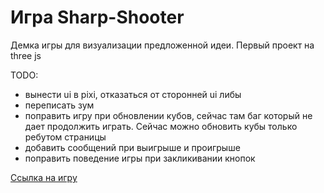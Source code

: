 # Игра Sharp-Shooter

Демка игры для визуализации предложенной идеи. Первый проект на three js

TODO:
* вынести ui в pixi, отказаться от сторонней ui либы
* переписать зум
* поправить игру при обновлении кубов, сейчас там баг который не дает продолжить играть. Сейчас можно обновить кубы только ребутом страницы
* добавить сообщений при выигрыше и проигрыше
* поправить поведение игры при закликивании кнопок

[Ссылка на игру](https://disappear32.github.io/threejs-sharp-shooter/)
